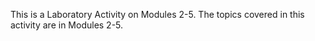 This is a Laboratory Activity on Modules 2-5.
The topics covered in this activity are in Modules 2-5.
